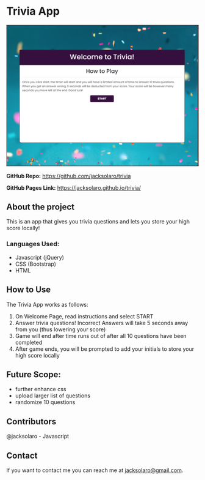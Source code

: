 # Trivia App

![GIF demo of trivia app that cycles through welcome page, game play, and leaderboard](https://github.com/jacksolaro/trivia/blob/master/Assets/trivia-demo.gif?raw=true)


**GitHub Repo:** https://github.com/jacksolaro/trivia

**GitHub Pages Link:** https://jacksolaro.github.io/trivia/

## About the project
This is an app that gives you trivia questions and lets you store your high score locally!

### Languages Used:
- Javascript (jQuery)
- CSS (Bootstrap)
- HTML

## How to Use
The Trivia App works as follows:
1. On Welcome Page, read instructions and select START
2. Answer trivia questions! Incorrect Answers will take 5 seconds away from you (thus lowering your score)
3. Game will end after time runs out of after all 10 questions have been completed
4. After game ends, you will be prompted to add your initials to store your high score locally

## Future Scope:
- further enhance css
- upload larger list of questions
- randomize 10 questions

## Contributors
@jacksolaro - Javascript

## Contact
If you want to contact me you can reach me at jacksolaro@gmail.com.